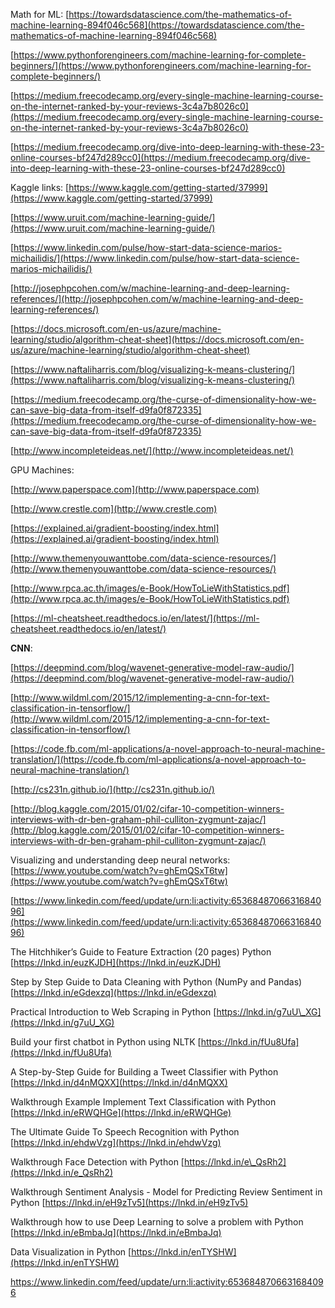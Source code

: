 Math for ML: [https://towardsdatascience.com/the-mathematics-of-machine-learning-894f046c568](https://towardsdatascience.com/the-mathematics-of-machine-learning-894f046c568)

[https://www.pythonforengineers.com/machine-learning-for-complete-beginners/](https://www.pythonforengineers.com/machine-learning-for-complete-beginners/)

[https://medium.freecodecamp.org/every-single-machine-learning-course-on-the-internet-ranked-by-your-reviews-3c4a7b8026c0](https://medium.freecodecamp.org/every-single-machine-learning-course-on-the-internet-ranked-by-your-reviews-3c4a7b8026c0)

[https://medium.freecodecamp.org/dive-into-deep-learning-with-these-23-online-courses-bf247d289cc0](https://medium.freecodecamp.org/dive-into-deep-learning-with-these-23-online-courses-bf247d289cc0)

Kaggle links: [https://www.kaggle.com/getting-started/37999](https://www.kaggle.com/getting-started/37999)

[https://www.uruit.com/machine-learning-guide/](https://www.uruit.com/machine-learning-guide/)

[https://www.linkedin.com/pulse/how-start-data-science-marios-michailidis/](https://www.linkedin.com/pulse/how-start-data-science-marios-michailidis/)

[http://josephpcohen.com/w/machine-learning-and-deep-learning-references/](http://josephpcohen.com/w/machine-learning-and-deep-learning-references/)

[https://docs.microsoft.com/en-us/azure/machine-learning/studio/algorithm-cheat-sheet](https://docs.microsoft.com/en-us/azure/machine-learning/studio/algorithm-cheat-sheet)

[https://www.naftaliharris.com/blog/visualizing-k-means-clustering/](https://www.naftaliharris.com/blog/visualizing-k-means-clustering/)

[https://medium.freecodecamp.org/the-curse-of-dimensionality-how-we-can-save-big-data-from-itself-d9fa0f872335](https://medium.freecodecamp.org/the-curse-of-dimensionality-how-we-can-save-big-data-from-itself-d9fa0f872335)

[http://www.incompleteideas.net/](http://www.incompleteideas.net/)

GPU Machines:

[http://www.paperspace.com](http://www.paperspace.com)

[http://www.crestle.com](http://www.crestle.com)

[https://explained.ai/gradient-boosting/index.html](https://explained.ai/gradient-boosting/index.html)

[http://www.themenyouwanttobe.com/data-science-resources/](http://www.themenyouwanttobe.com/data-science-resources/)

[http://www.rpca.ac.th/images/e-Book/HowToLieWithStatistics.pdf](http://www.rpca.ac.th/images/e-Book/HowToLieWithStatistics.pdf)

[https://ml-cheatsheet.readthedocs.io/en/latest/](https://ml-cheatsheet.readthedocs.io/en/latest/)

**CNN**:

[https://deepmind.com/blog/wavenet-generative-model-raw-audio/](https://deepmind.com/blog/wavenet-generative-model-raw-audio/)

[http://www.wildml.com/2015/12/implementing-a-cnn-for-text-classification-in-tensorflow/](http://www.wildml.com/2015/12/implementing-a-cnn-for-text-classification-in-tensorflow/)

[https://code.fb.com/ml-applications/a-novel-approach-to-neural-machine-translation/](https://code.fb.com/ml-applications/a-novel-approach-to-neural-machine-translation/)

[http://cs231n.github.io/](http://cs231n.github.io/)

[http://blog.kaggle.com/2015/01/02/cifar-10-competition-winners-interviews-with-dr-ben-graham-phil-culliton-zygmunt-zajac/](http://blog.kaggle.com/2015/01/02/cifar-10-competition-winners-interviews-with-dr-ben-graham-phil-culliton-zygmunt-zajac/)

Visualizing and understanding deep neural networks: [https://www.youtube.com/watch?v=ghEmQSxT6tw](https://www.youtube.com/watch?v=ghEmQSxT6tw)

[https://www.linkedin.com/feed/update/urn:li:activity:6536848706631684096](https://www.linkedin.com/feed/update/urn:li:activity:6536848706631684096)

The Hitchhiker’s Guide to Feature Extraction \(20 pages\) Python [https://lnkd.in/euzKJDH](https://lnkd.in/euzKJDH)

Step by Step Guide to Data Cleaning with Python \(NumPy and Pandas\) [https://lnkd.in/eGdexzq](https://lnkd.in/eGdexzq)

Practical Introduction to Web Scraping in Python [https://lnkd.in/g7uU\_XG](https://lnkd.in/g7uU_XG)

Build your first chatbot in Python using NLTK [https://lnkd.in/fUu8Ufa](https://lnkd.in/fUu8Ufa)

A Step-by-Step Guide for Building a Tweet Classifier with Python [https://lnkd.in/d4nMQXX](https://lnkd.in/d4nMQXX)

Walkthrough Example Implement Text Classification with Python [https://lnkd.in/eRWQHGe](https://lnkd.in/eRWQHGe)

The Ultimate Guide To Speech Recognition with Python [https://lnkd.in/ehdwVzg](https://lnkd.in/ehdwVzg)

Walkthrough Face Detection with Python [https://lnkd.in/e\_QsRh2](https://lnkd.in/e_QsRh2)

Walkthrough Sentiment Analysis - Model for Predicting Review Sentiment in Python [https://lnkd.in/eH9zTv5](https://lnkd.in/eH9zTv5)

Walkthrough how to use Deep Learning to solve a problem with Python [https://lnkd.in/eBmbaJq](https://lnkd.in/eBmbaJq)

Data Visualization in Python [https://lnkd.in/enTYSHW](https://lnkd.in/enTYSHW)

https://www.linkedin.com/feed/update/urn:li:activity:6536848706631684096

  


